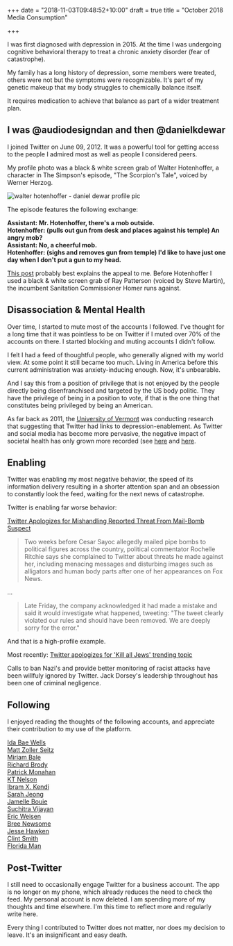 +++
date = "2018-11-03T09:48:52+10:00"
draft = true
title = "October 2018 Media Consumption"

+++

I was first diagnosed with depression in 2015. At the time I was undergoing cognitive behavioral therapy to treat a chronic anxiety disorder (fear of catastrophe).

My family has a long history of depression, some members were treated, others were not but the symptoms were recognizable. It's part of my genetic makeup that my body struggles to chemically balance itself.

It requires medication to achieve that balance as part of a wider treatment plan.

## I was @audiodesigndan and then @danielkdewar

I joined Twitter on June 09, 2012. It was a powerful tool for getting access to the people I admired most as well as people I considered peers.

My profile photo was a black & white screen grab of Walter Hotenhoffer, a character in The Simpson's episode, "The Scorpion's Tale", voiced by Werner Herzog.

![walter hotenhoffer - daniel dewar profile pic](/img/daniel-dewar-twitter-profile.jpg)

The episode features the following exchange:

**Assistant: Mr. Hotenhoffer, there's a mob outside.<br>
Hotenhoffer: (pulls out gun from desk and places against his temple) An angry mob?<br>
Assistant: No, a cheerful mob.<br>
Hotenhoffer: (sighs and removes gun from temple) I'd like to have just one day when I don't put a gun to my head.**

[This post](https://writing.daniel-dewar.com/post/a-very-easy-death/) probably best explains the appeal to me. Before Hotenhoffer I used a black & white screen grab of Ray Patterson (voiced by Steve Martin), the incumbent Sanitation Commissioner Homer runs against.

## Disassociation & Mental Health

Over time, I started to mute most of the accounts I followed. I've thought for a long time that it was pointless to be on Twitter if I muted over 70% of the accounts on there. I started blocking and muting accounts I didn't follow.

I felt I had a feed of thoughtful people, who generally aligned with my world view. At some point it still became too much. Living in America before this current administration was anxiety-inducing enough. Now, it's unbearable.

And I say this from a position of privilege that is not enjoyed by the people directly being disenfranchised and targeted by the US body politic. They have the privilege of being in a position to vote, if that is the one thing that constitutes being privileged by being an American.

As far back as 2011, the [University of Vermont](https://mic.com/articles/80313/scientists-can-tell-you-re-depressed-by-looking-at-your-twitter-feed#.kv6CqoQNQ) was conducting research that suggesting that Twitter had links to depression-enablement. As Twitter and social media has become more pervasive, the negative impact of societal health has only grown more recorded (see [here](https://www.theguardian.com/society/2017/may/19/popular-social-media-sites-harm-young-peoples-mental-health) and [here](https://www.theatlantic.com/technology/archive/2017/07/how-twitter-fuels-anxiety/534021/).

## Enabling

Twitter was enabling my most negative behavior, the speed of its information delivery resulting in a shorter attention span and an obsession to constantly look the feed, waiting for the next news of catastrophe.

Twitter is enabling far worse behavior:

[Twitter Apologizes for Mishandling Reported Threat From Mail-Bomb Suspect](http://time.com/5436809/twitter-apologizes-threat-mail-bomb-suspect/)

> Two weeks before Cesar Sayoc allegedly mailed pipe bombs to political figures across the country, political commentator Rochelle Ritchie says she complained to Twitter about threats he made against her, including menacing messages and disturbing images such as alligators and human body parts after one of her appearances on Fox News.

...

> Late Friday, the company acknowledged it had made a mistake and said it would investigate what happened, tweeting: "The tweet clearly violated our rules and should have been removed. We are deeply sorry for the error."

And that is a high-profile example.

Most recently: [Twitter apologizes for 'Kill all Jews' trending topic](https://thehill.com/policy/technology/414571-twitter-apologizes-for-kill-all-jews-trending-topic)

Calls to ban Nazi's and provide better monitoring of racist attacks have been willfuly ignored by Twitter. Jack Dorsey's leadership throughout has been one of criminal negligence.

## Following

I enjoyed reading the thoughts of the following accounts, and appreciate their contribution to my use of the platform.

[Ida Bae Wells](https://twitter.com/nhannahjones)<br>
[Matt Zoller Seitz](https://twitter.com/mattzollerseitz)<br>
[Miriam Bale](https://twitter.com/mimbale)<br>
[Richard Brody](https://twitter.com/tnyfrontrow)<br>
[Patrick Monahan](https://twitter.com/pattymo)<br>
[KT Nelson](https://twitter.com/KrangTNelson)<br>
[Ibram X. Kendi](https://twitter.com/DrIbram)<br>
[Sarah Jeong](https://twitter.com/sarahjeong)<br>
[Jamelle Bouie](https://twitter.com/jbouie)<br>
[Suchitra Vijayan](https://twitter.com/suchitrav)<br>
[Eric Weisen](https://twitter.com/ewiesen)<br>
[Bree Newsome](https://twitter.com/BreeNewsome)<br>
[Jesse Hawken](https://twitter.com/jessehawken)<br>
[Clint Smith](https://twitter.com/ClintSmithIII)<br>
[Florida Man](https://twitter.com/_floridaman)

## Post-Twitter

I still need to occasionally engage Twitter for a business account. The app is no longer on my phone, which already reduces the need to check the feed. My personal account is now deleted. I am spending more of my thoughts and time elsewhere. I'm this time to reflect more and regularly write here.

Every thing I contributed to Twitter does not matter, nor does my decision to leave. It's an insignificant and easy death.
